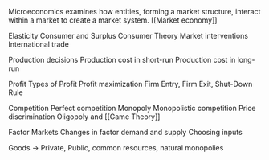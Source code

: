 Microeconomics examines how entities, forming a market structure, interact within a market to create a market system.
[[Market economy]]

Elasticity
Consumer and Surplus
Consumer Theory
Market interventions
International trade

Production decisions
	Production cost in short-run
	Production cost in long-run

Profit
	Types of Profit
	Profit maximization
	Firm Entry, Firm Exit, Shut-Down Rule

Competition
	Perfect competition
	Monopoly
	Monopolistic competition
	Price discrimination
	Oligopoly and [[Game Theory]]

Factor Markets
	Changes in factor demand and supply
	Choosing inputs

Goods -> Private, Public, common resources, natural monopolies